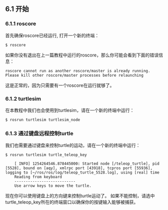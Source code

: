 ## 6.1 开始

### 6.1.1 roscore
首先确保roscore已经运行, 打开一个新的终端：

```
$ roscore
```

如果你没有退出在上一篇教程中运行的roscore，那么你可能会看到下面的错误信息：

```
roscore cannot run as another roscore/master is already running.
Please kill other roscore/master processes before relaunching
```

这是正常的，因为只需要有一个roscore在运行就够了。
### 6.1.2 turtlesim
在本教程中我们也会使用到turtlesim，请在一个新的终端中运行：

```
$ rosrun turtlesim turtlesim_node
```
### 6.1.3 通过键盘远程控制turtle
我们也需要通过键盘来控制turtle的运动，请在一个新的终端中运行：

```
$ rosrun turtlesim turtle_teleop_key

    [ INFO] 1254264546.878445000: Started node [/teleop_turtle], pid [5528], bound on [aqy], xmlrpc port [43918], tcpros port [55936], logging to [~/ros/ros/log/teleop_turtle_5528.log], using [real] time
    Reading from keyboard
    ---------------------------
    Use arrow keys to move the turtle.
```
现在你可以使用键盘上的方向键来控制turtle运动了。
如果不能控制，请选中turtle_teleop_key所在的终端窗口以确保你的按键输入能够被捕获。